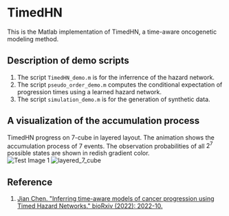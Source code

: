 # TimedHN
This is the Matlab implementation of TimedHN, a time-aware oncogenetic modeling method.<br />
## Description of demo scripts
1. The script `TimedHN_demo.m` is for the inferrence of the hazard network.<br />
2. The script `pseudo_order_demo.m` computes the conditional expectation of progression times using a learned hazard network.<br />
3. The script `simulation_demo.m` is for the generation of synthetic data.<br />

## A visualization of the accumulation process
TimedHN progress on 7-cube in layered layout. The animation shows the accumulation process of 7 events. The observation probabilities of all $2^7$ possible states are shown in redish gradient color.<br />
![Test Image 1](layered_7-cube.gif)
![layered_7_cube](https://user-images.githubusercontent.com/45474252/202872627-a8d8c472-3ec9-4100-9848-414f825a52dd.gif)


## Reference
1. [Jian Chen. "Inferring time-aware models of cancer progression
using Timed Hazard Networks." bioRxiv (2022): 2022-10.](https://biorxiv.org/cgi/content/short/2022.10.23.513436v1)<br />


